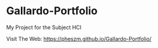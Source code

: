 # Gallardo-Portfolio
My Project for the Subject HCI

Visit The Web:
https://pheszm.github.io/Gallardo-Portfolio/
